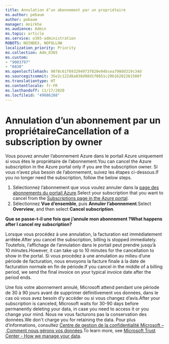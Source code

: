 ```yaml
---
title: Annulation d’un abonnement par un propriétaire
ms.author: pebaum
author: pebaum
manager: mnirkhe
ms.audience: Admin
ms.topic: article
ms.service: o365-administration
ROBOTS: NOINDEX, NOFOLLOW
localization_priority: Priority
ms.collection: Adm_O365
ms.custom:
- "9003797"
- "6838"
ms.openlocfilehash: 9078c61f693294973f820e94bcea798dd319c34d
ms.sourcegitcommit: 35e2c122d8a838d98d1f0851c29b16282261580f
ms.translationtype: HT
ms.contentlocale: fr-FR
ms.lasthandoff: 11/17/2020
ms.locfileid: "49086288"
---
```

# <a name="cancellation-of-a-subscription-by-owner"></a><span data-ttu-id="69893-102">Annulation d’un abonnement par un propriétaire</span><span class="sxs-lookup"><span data-stu-id="69893-102">Cancellation of a subscription by owner</span></span>

<span data-ttu-id="69893-103">Vous pouvez annuler l’abonnement Azure dans le portail Azure uniquement si vous êtes le propriétaire de l’abonnement.</span><span class="sxs-lookup"><span data-stu-id="69893-103">You can cancel the Azure subscription in the Azure portal only if you are the subscription owner.</span></span> <span data-ttu-id="69893-104">Si vous n’avez plus besoin de l’abonnement, suivez les étapes ci-dessous.</span><span class="sxs-lookup"><span data-stu-id="69893-104">If you no longer need the subscription, follow the below steps.</span></span>

1. <span data-ttu-id="69893-105">Sélectionnez l’abonnement que vous voulez annuler dans la [page des abonnements du portail Azure](https://ms.portal.azure.com/#blade/Microsoft_Azure_Billing/SubscriptionsBlade).</span><span class="sxs-lookup"><span data-stu-id="69893-105">Select your subscription that you want to cancel from the [Subscriptions page in the Azure portal](https://ms.portal.azure.com/#blade/Microsoft_Azure_Billing/SubscriptionsBlade).</span></span>
2. <span data-ttu-id="69893-106">Sélectionnez **Vue d’ensemble**, puis **Annuler l’abonnement**.</span><span class="sxs-lookup"><span data-stu-id="69893-106">Select **Overview**, and then select **Cancel subscription**.</span></span>

<span data-ttu-id="69893-107">**Que se passe-t-il une fois que j’annule mon abonnement ?**</span><span class="sxs-lookup"><span data-stu-id="69893-107">**What happens after I cancel my subscription?**</span></span>

<span data-ttu-id="69893-108">Lorsque vous procédez à une annulation, la facturation est immédiatement arrêtée.</span><span class="sxs-lookup"><span data-stu-id="69893-108">After you cancel the subscription, billing is stopped immediately.</span></span> <span data-ttu-id="69893-109">Toutefois, l’affichage de l’annulation dans le portail peut prendre jusqu’à 10 minutes.</span><span class="sxs-lookup"><span data-stu-id="69893-109">However, it can take up to 10 minutes for the cancellation to show in the portal.</span></span> <span data-ttu-id="69893-110">Si vous procédez à une annulation au milieu d’une période de facturation, nous envoyons la facture finale à la date de facturation normale en fin de période.</span><span class="sxs-lookup"><span data-stu-id="69893-110">If you cancel in the middle of a billing period, we send the final invoice on your typical invoice date after the period ends.</span></span>

<span data-ttu-id="69893-111">Une fois votre abonnement annulé, Microsoft attend pendant une période de 30 à 90 jours avant de supprimer définitivement vos données, dans le cas où vous avez besoin d’y accéder ou si vous changez d’avis.</span><span class="sxs-lookup"><span data-stu-id="69893-111">After your subscription is canceled, Microsoft waits for 30-90 days before permanently deleting your data, in case you need to access it or you change your mind.</span></span> <span data-ttu-id="69893-112">Nous ne vous facturons pas la conservation des données.</span><span class="sxs-lookup"><span data-stu-id="69893-112">We don't charge you for retaining the data.</span></span> <span data-ttu-id="69893-113">Pour plus d’informations, consultez [Centre de gestion de la confidentialité Microsoft – Comment nous gérons vos données](https://www.microsoft.com/trust-center/privacy/data-management#leave).</span><span class="sxs-lookup"><span data-stu-id="69893-113">To learn more, see [Microsoft Trust Center - How we manage your data](https://www.microsoft.com/trust-center/privacy/data-management#leave).</span></span>


